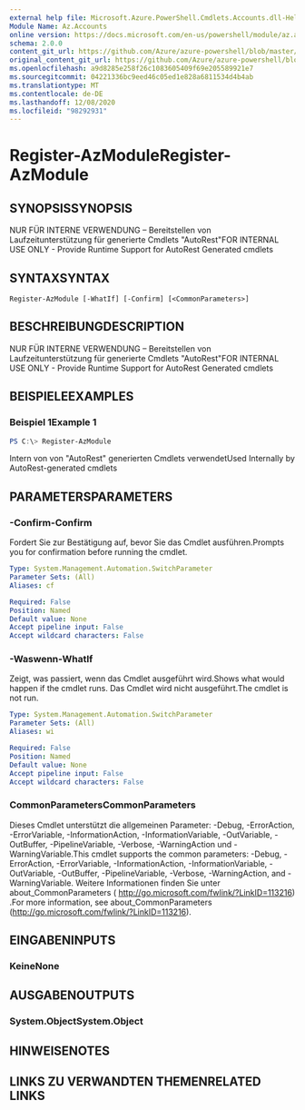 ```yaml
---
external help file: Microsoft.Azure.PowerShell.Cmdlets.Accounts.dll-Help.xml
Module Name: Az.Accounts
online version: https://docs.microsoft.com/en-us/powershell/module/az.accounts/register-azmodule
schema: 2.0.0
content_git_url: https://github.com/Azure/azure-powershell/blob/master/src/Accounts/Accounts/help/Register-AzModule.md
original_content_git_url: https://github.com/Azure/azure-powershell/blob/master/src/Accounts/Accounts/help/Register-AzModule.md
ms.openlocfilehash: a9d8285e258f26c1083605409f69e205589921e7
ms.sourcegitcommit: 04221336bc9eed46c05ed1e828a6811534d4b4ab
ms.translationtype: MT
ms.contentlocale: de-DE
ms.lasthandoff: 12/08/2020
ms.locfileid: "98292931"
---
```

# <span data-ttu-id="1b5e5-101">Register-AzModule</span><span class="sxs-lookup"><span data-stu-id="1b5e5-101">Register-AzModule</span></span>

## <span data-ttu-id="1b5e5-102">SYNOPSIS</span><span class="sxs-lookup"><span data-stu-id="1b5e5-102">SYNOPSIS</span></span>
<span data-ttu-id="1b5e5-103">NUR FÜR INTERNE VERWENDUNG – Bereitstellen von Laufzeitunterstützung für generierte Cmdlets "AutoRest"</span><span class="sxs-lookup"><span data-stu-id="1b5e5-103">FOR INTERNAL USE ONLY - Provide Runtime Support for AutoRest Generated cmdlets</span></span>

## <span data-ttu-id="1b5e5-104">SYNTAX</span><span class="sxs-lookup"><span data-stu-id="1b5e5-104">SYNTAX</span></span>

```
Register-AzModule [-WhatIf] [-Confirm] [<CommonParameters>]
```

## <span data-ttu-id="1b5e5-105">BESCHREIBUNG</span><span class="sxs-lookup"><span data-stu-id="1b5e5-105">DESCRIPTION</span></span>
<span data-ttu-id="1b5e5-106">NUR FÜR INTERNE VERWENDUNG – Bereitstellen von Laufzeitunterstützung für generierte Cmdlets "AutoRest"</span><span class="sxs-lookup"><span data-stu-id="1b5e5-106">FOR INTERNAL USE ONLY - Provide Runtime Support for AutoRest Generated cmdlets</span></span>

## <span data-ttu-id="1b5e5-107">BEISPIELE</span><span class="sxs-lookup"><span data-stu-id="1b5e5-107">EXAMPLES</span></span>

### <span data-ttu-id="1b5e5-108">Beispiel 1</span><span class="sxs-lookup"><span data-stu-id="1b5e5-108">Example 1</span></span>
```powershell
PS C:\> Register-AzModule
```

<span data-ttu-id="1b5e5-109">Intern von von "AutoRest" generierten Cmdlets verwendet</span><span class="sxs-lookup"><span data-stu-id="1b5e5-109">Used Internally by AutoRest-generated cmdlets</span></span>

## <span data-ttu-id="1b5e5-110">PARAMETERS</span><span class="sxs-lookup"><span data-stu-id="1b5e5-110">PARAMETERS</span></span>

### <span data-ttu-id="1b5e5-111">-Confirm</span><span class="sxs-lookup"><span data-stu-id="1b5e5-111">-Confirm</span></span>
<span data-ttu-id="1b5e5-112">Fordert Sie zur Bestätigung auf, bevor Sie das Cmdlet ausführen.</span><span class="sxs-lookup"><span data-stu-id="1b5e5-112">Prompts you for confirmation before running the cmdlet.</span></span>

```yaml
Type: System.Management.Automation.SwitchParameter
Parameter Sets: (All)
Aliases: cf

Required: False
Position: Named
Default value: None
Accept pipeline input: False
Accept wildcard characters: False
```

### <span data-ttu-id="1b5e5-113">-Waswenn</span><span class="sxs-lookup"><span data-stu-id="1b5e5-113">-WhatIf</span></span>
<span data-ttu-id="1b5e5-114">Zeigt, was passiert, wenn das Cmdlet ausgeführt wird.</span><span class="sxs-lookup"><span data-stu-id="1b5e5-114">Shows what would happen if the cmdlet runs.</span></span> <span data-ttu-id="1b5e5-115">Das Cmdlet wird nicht ausgeführt.</span><span class="sxs-lookup"><span data-stu-id="1b5e5-115">The cmdlet is not run.</span></span>

```yaml
Type: System.Management.Automation.SwitchParameter
Parameter Sets: (All)
Aliases: wi

Required: False
Position: Named
Default value: None
Accept pipeline input: False
Accept wildcard characters: False
```

### <span data-ttu-id="1b5e5-116">CommonParameters</span><span class="sxs-lookup"><span data-stu-id="1b5e5-116">CommonParameters</span></span>
<span data-ttu-id="1b5e5-117">Dieses Cmdlet unterstützt die allgemeinen Parameter: -Debug, -ErrorAction, -ErrorVariable, -InformationAction, -InformationVariable, -OutVariable, -OutBuffer, -PipelineVariable, -Verbose, -WarningAction und -WarningVariable.</span><span class="sxs-lookup"><span data-stu-id="1b5e5-117">This cmdlet supports the common parameters: -Debug, -ErrorAction, -ErrorVariable, -InformationAction, -InformationVariable, -OutVariable, -OutBuffer, -PipelineVariable, -Verbose, -WarningAction, and -WarningVariable.</span></span> <span data-ttu-id="1b5e5-118">Weitere Informationen finden Sie unter about_CommonParameters ( http://go.microsoft.com/fwlink/?LinkID=113216) .</span><span class="sxs-lookup"><span data-stu-id="1b5e5-118">For more information, see about_CommonParameters (http://go.microsoft.com/fwlink/?LinkID=113216).</span></span>

## <span data-ttu-id="1b5e5-119">EINGABEN</span><span class="sxs-lookup"><span data-stu-id="1b5e5-119">INPUTS</span></span>

### <span data-ttu-id="1b5e5-120">Keine</span><span class="sxs-lookup"><span data-stu-id="1b5e5-120">None</span></span>

## <span data-ttu-id="1b5e5-121">AUSGABEN</span><span class="sxs-lookup"><span data-stu-id="1b5e5-121">OUTPUTS</span></span>

### <span data-ttu-id="1b5e5-122">System.Object</span><span class="sxs-lookup"><span data-stu-id="1b5e5-122">System.Object</span></span>
## <span data-ttu-id="1b5e5-123">HINWEISE</span><span class="sxs-lookup"><span data-stu-id="1b5e5-123">NOTES</span></span>

## <span data-ttu-id="1b5e5-124">LINKS ZU VERWANDTEN THEMEN</span><span class="sxs-lookup"><span data-stu-id="1b5e5-124">RELATED LINKS</span></span>
